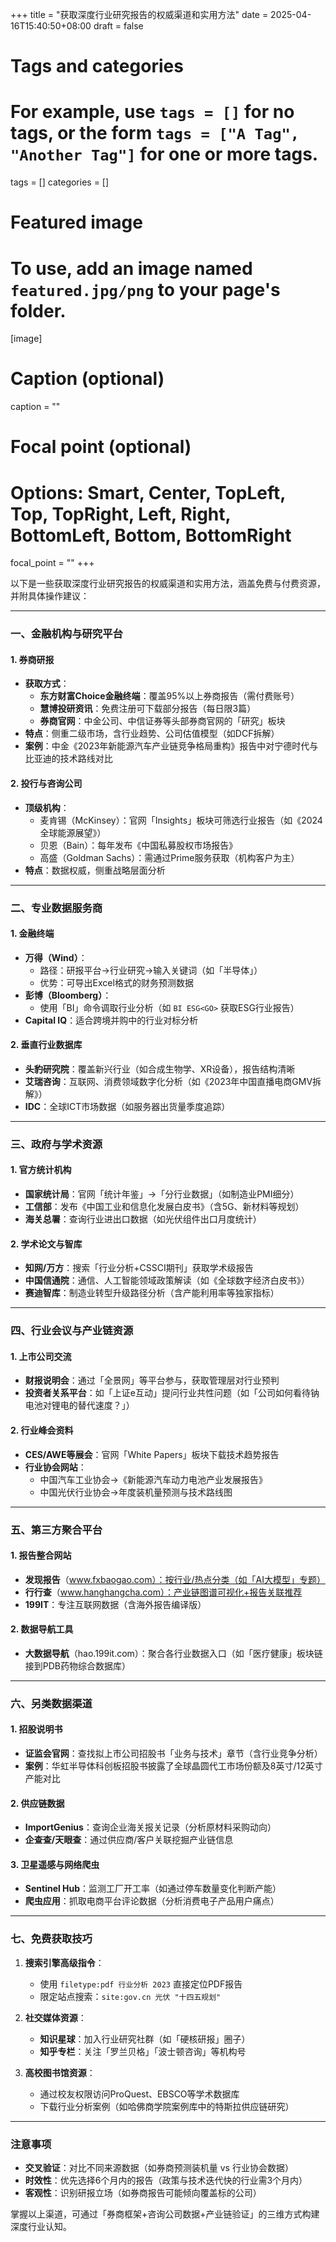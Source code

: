 +++
title = "获取深度行业研究报告的权威渠道和实用方法"
date = 2025-04-16T15:40:50+08:00
draft = false

# Tags and categories
# For example, use `tags = []` for no tags, or the form `tags = ["A Tag", "Another Tag"]` for one or more tags.
tags = []
categories = []

# Featured image
# To use, add an image named `featured.jpg/png` to your page's folder. 
[image]
  # Caption (optional)
  caption = ""

  # Focal point (optional)
  # Options: Smart, Center, TopLeft, Top, TopRight, Left, Right, BottomLeft, Bottom, BottomRight
  focal_point = ""
+++


以下是一些获取深度行业研究报告的权威渠道和实用方法，涵盖免费与付费资源，并附具体操作建议：

---

### **一、金融机构与研究平台**
#### 1. **券商研报**
- **获取方式**：
  - **东方财富Choice金融终端**：覆盖95%以上券商报告（需付费账号）
  - **慧博投研资讯**：免费注册可下载部分报告（每日限3篇）
  - **券商官网**：中金公司、中信证券等头部券商官网的「研究」板块
- **特点**：侧重二级市场，含行业趋势、公司估值模型（如DCF拆解）
- **案例**：中金《2023年新能源汽车产业链竞争格局重构》报告中对宁德时代与比亚迪的技术路线对比

#### 2. **投行与咨询公司**
- **顶级机构**：
  - 麦肯锡（McKinsey）：官网「Insights」板块可筛选行业报告（如《2024全球能源展望》）
  - 贝恩（Bain）：每年发布《中国私募股权市场报告》
  - 高盛（Goldman Sachs）：需通过Prime服务获取（机构客户为主）
- **特点**：数据权威，侧重战略层面分析

---

### **二、专业数据服务商**
#### 1. **金融终端**
- **万得（Wind）**：
  - 路径：研报平台→行业研究→输入关键词（如「半导体」）
  - 优势：可导出Excel格式的财务预测数据
- **彭博（Bloomberg）**：
  - 使用「BI」命令调取行业分析（如 `BI ESG<GO>` 获取ESG行业报告）
- **Capital IQ**：适合跨境并购中的行业对标分析

#### 2. **垂直行业数据库**
- **头豹研究院**：覆盖新兴行业（如合成生物学、XR设备），报告结构清晰
- **艾瑞咨询**：互联网、消费领域数字化分析（如《2023年中国直播电商GMV拆解》）
- **IDC**：全球ICT市场数据（如服务器出货量季度追踪）

---

### **三、政府与学术资源**
#### 1. **官方统计机构**
- **国家统计局**：官网「统计年鉴」→「分行业数据」（如制造业PMI细分）
- **工信部**：发布《中国工业和信息化发展白皮书》（含5G、新材料等规划）
- **海关总署**：查询行业进出口数据（如光伏组件出口月度统计）

#### 2. **学术论文与智库**
- **知网/万方**：搜索「行业分析+CSSCI期刊」获取学术级报告
- **中国信通院**：通信、人工智能领域政策解读（如《全球数字经济白皮书》）
- **赛迪智库**：制造业转型升级路径分析（含产能利用率等独家指标）

---

### **四、行业会议与产业链资源**
#### 1. **上市公司交流**
- **财报说明会**：通过「全景网」等平台参与，获取管理层对行业预判
- **投资者关系平台**：如「上证e互动」提问行业共性问题（如「公司如何看待钠电池对锂电的替代速度？」）

#### 2. **行业峰会资料**
- **CES/AWE等展会**：官网「White Papers」板块下载技术趋势报告
- **行业协会网站**：
  - 中国汽车工业协会→《新能源汽车动力电池产业发展报告》
  - 中国光伏行业协会→年度装机量预测与技术路线图

---

### **五、第三方聚合平台**
#### 1. **报告整合网站**
- **发现报告**（www.fxbaogao.com）：按行业/热点分类（如「AI大模型」专题）
- **行行查**（www.hanghangcha.com）：产业链图谱可视化+报告关联推荐
- **199IT**：专注互联网数据（含海外报告编译版）

#### 2. **数据导航工具**
- **大数据导航**（hao.199it.com）：聚合各行业数据入口（如「医疗健康」板块链接到PDB药物综合数据库）

---

### **六、另类数据渠道**
#### 1. **招股说明书**
- **证监会官网**：查找拟上市公司招股书「业务与技术」章节（含行业竞争分析）
- **案例**：华虹半导体科创板招股书披露了全球晶圆代工市场份额及8英寸/12英寸产能对比

#### 2. **供应链数据**
- **ImportGenius**：查询企业海关报关记录（分析原材料采购动向）
- **企查查/天眼查**：通过供应商/客户关联挖掘产业链信息

#### 3. **卫星遥感与网络爬虫**
- **Sentinel Hub**：监测工厂开工率（如通过停车数量变化判断产能）
- **爬虫应用**：抓取电商平台评论数据（分析消费电子产品用户痛点）

---

### **七、免费获取技巧**
1. **搜索引擎高级指令**：
   - 使用 `filetype:pdf 行业分析 2023` 直接定位PDF报告
   - 限定站点搜索：`site:gov.cn 光伏 "十四五规划"`

2. **社交媒体资源**：
   - **知识星球**：加入行业研究社群（如「硬核研报」圈子）
   - **知乎专栏**：关注「罗兰贝格」「波士顿咨询」等机构号

3. **高校图书馆资源**：
   - 通过校友权限访问ProQuest、EBSCO等学术数据库
   - 下载行业分析案例（如哈佛商学院案例库中的特斯拉供应链研究）

---

### **注意事项**
- **交叉验证**：对比不同来源数据（如券商预测装机量 vs 行业协会数据）
- **时效性**：优先选择6个月内的报告（政策与技术迭代快的行业需3个月内）
- **客观性**：识别研报立场（如券商报告可能倾向覆盖标的公司）

掌握以上渠道，可通过「券商框架+咨询公司数据+产业链验证」的三维方式构建深度行业认知。